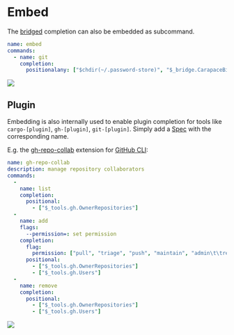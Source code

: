 # Embed

The [bridged](./bride.md) completion can also be embedded as subcommand.

```yaml
name: embed
commands:
  - name: git
    completion:
      positionalany: ["$chdir(~/.password-store)", "$_bridge.CarapaceBin([git])"]
```

![](./embed.cast)

## Plugin

Embedding is also internally used to enable plugin completion for tools like `cargo-[plugin]`, `gh-[plugin]`, `git-[plugin]`. Simply add a [Spec](../spec.md) with the corresponding name.

E.g. the [gh-repo-collab](https://github.com/mislav/gh-repo-collab) extension for [GitHub CLI](https://cli.github.com/):

```yaml
name: gh-repo-collab
description: manage repository collaborators
commands:
  -
    name: list
    completion:
      positional:
        - ["$_tools.gh.OwnerRepositories"]
  -
    name: add
    flags:
      --permission=: set permission
    completion:
      flag:
        permission: ["pull", "triage", "push", "maintain", "admin\t\tred"]
      positional:
        - ["$_tools.gh.OwnerRepositories"]
        - ["$_tools.gh.Users"]
  -
    name: remove
    completion:
      positional:
        - ["$_tools.gh.OwnerRepositories"]
        - ["$_tools.gh.Users"]
```

![](./embed-plugin.cast)
